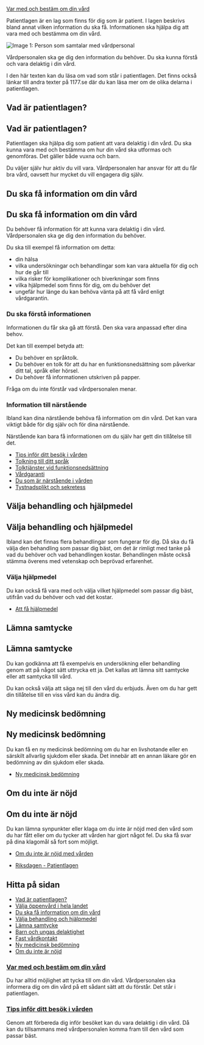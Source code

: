 [Var med och bestäm om din vård](https://www.1177.se/sa-fungerar-varden/var-med-och-bestam-om-din-vard/)

Patientlagen är en lag som finns för dig som är patient. I lagen beskrivs bland annat vilken information du ska få. Informationen ska hjälpa dig att vara med och bestämma om din vård.

![Image 1: Person som samtalar med vårdpersonal](https://www.1177.se/globalassets/1177/nationell/media/fotografier/sa-fungerar-varden/lagar-bestammelser-och-dina-uppgifter/samtal-vard4.jpg?saved=2025-01-23+11:46)

Vårdpersonalen ska ge dig den information du behöver. Du ska kunna förstå och vara delaktig i din vård.

I den här texten kan du läsa om vad som står i patientlagen. Det finns också länkar till andra texter på 1177.se där du kan läsa mer om de olika delarna i patientlagen.

Vad är patientlagen?
--------------------

Vad är patientlagen?
--------------------

Patientlagen ska hjälpa dig som patient att vara delaktig i din vård. Du ska kunna vara med och bestämma om hur din vård ska utformas och genomföras. Det gäller både vuxna och barn.

Du väljer själv hur aktiv du vill vara. Vårdpersonalen har ansvar för att du får bra vård, oavsett hur mycket du vill engagera dig själv.

Du ska få information om din vård
---------------------------------

Du ska få information om din vård
---------------------------------

Du behöver få information för att kunna vara delaktig i din vård. Vårdpersonalen ska ge dig den information du behöver.

Du ska till exempel få information om detta:

*   din hälsa
*   vilka undersökningar och behandlingar som kan vara aktuella för dig och hur de går till
*   vilka risker för komplikationer och biverkningar som finns
*   vilka hjälpmedel som finns för dig, om du behöver det
*   ungefär hur länge du kan behöva vänta på att få vård enligt vårdgarantin. 

### Du ska förstå informationen

Informationen du får ska gå att förstå. Den ska vara anpassad efter dina behov.

Det kan till exempel betyda att:

*   Du behöver en språktolk.
*   Du behöver en tolk för att du har en funktionsnedsättning som påverkar ditt tal, språk eller hörsel.
*   Du behöver få informationen utskriven på papper.

Fråga om du inte förstår vad vårdpersonalen menar.

### Information till närstående

Ibland kan dina närstående behöva få information om din vård. Det kan vara viktigt både för dig själv och för dina närstående.

Närstående kan bara få informationen om du själv har gett din tillåtelse till det.

*   [Tips inför ditt besök i vården](https://www.1177.se/sa-fungerar-varden/var-med-och-bestam-om-din-vard/tips-infor-ditt-besok-i-varden/)
*   [Tolkning till ditt språk](https://www.1177.se/sa-fungerar-varden/vard-om-du-kommer-fran-ett-annat-land/tolkning-till-mitt-sprak/)
*   [Tolktjänster vid funktionsnedsättning](https://www.1177.se/undersokning-behandling/hjalpmedel/hjalpmedel-for-kognition-och-kommunikation/tolktjanster-vid-funktionsnedsattning/)
*   [Vårdgaranti](https://www.1177.se/sa-fungerar-varden/lagar-och-bestammelser/vardgaranti/)
*   [Du som är närstående i vården](https://www.1177.se/sa-fungerar-varden/anhorig---narstaende/att-vara-narstaende-i-varden/)
*   [Tystnadsplikt och sekretess](https://www.1177.se/sa-fungerar-varden/sa-skyddas-och-hanteras-dina-uppgifter/tystnadsplikt-och-sekretess/)

Välja behandling och hjälpmedel
-------------------------------

Välja behandling och hjälpmedel
-------------------------------

Ibland kan det finnas flera behandlingar som fungerar för dig. Då ska du få välja den behandling som passar dig bäst, om det är rimligt med tanke på vad du behöver och vad behandlingen kostar. Behandlingen måste också stämma överens med vetenskap och beprövad erfarenhet.

### Välja hjälpmedel

Du kan också få vara med och välja vilket hjälpmedel som passar dig bäst, utifrån vad du behöver och vad det kostar.

*   [Att få hjälpmedel](https://www.1177.se/undersokning-behandling/hjalpmedel/sa-far-du-ett-hjalpmedel/)

Lämna samtycke
--------------

Lämna samtycke
--------------

Du kan godkänna att få exempelvis en undersökning eller behandling genom att på något sätt uttrycka ett ja. Det kallas att lämna sitt samtycke eller att samtycka till vård.

Du kan också välja att säga nej till den vård du erbjuds. Även om du har gett din tillåtelse till en viss vård kan du ändra dig.

Ny medicinsk bedömning
----------------------

Ny medicinsk bedömning
----------------------

Du kan få en ny medicinsk bedömning om du har en livshotande eller en särskilt allvarlig sjukdom eller skada. Det innebär att en annan läkare gör en bedömning av din sjukdom eller skada.

*   [Ny medicinsk bedömning](https://www.1177.se/sa-fungerar-varden/om-du-inte-ar-nojd/ny-medicinsk-bedomning/)

Om du inte är nöjd
------------------

Om du inte är nöjd
------------------

Du kan lämna synpunkter eller klaga om du inte är nöjd med den vård som du har fått eller om du tycker att vården har gjort något fel. Du ska få svar på dina klagomål så fort som möjligt. 

*   [Om du inte är nöjd med vården](https://www.1177.se/sa-fungerar-varden/om-du-inte-ar-nojd/om-du-inte-ar-nojd-med-varden/)

*   [Riksdagen - Patientlagen](https://www.1177.se/lankbiblioteket/nationella-lankar/r/riksdagen.se---startsida/patientlagen/)

Hitta på sidan
--------------

*   [Vad är patientlagen?](https://www.1177.se/sa-fungerar-varden/var-med-och-bestam-om-din-vard/patientlagen/#section-207353)
*   [Välja öppenvård i hela landet](https://www.1177.se/sa-fungerar-varden/var-med-och-bestam-om-din-vard/patientlagen/#section-207513)
*   [Du ska få information om din vård](https://www.1177.se/sa-fungerar-varden/var-med-och-bestam-om-din-vard/patientlagen/#section-207519)
*   [Välja behandling och hjälpmedel](https://www.1177.se/sa-fungerar-varden/var-med-och-bestam-om-din-vard/patientlagen/#section-207514)
*   [Lämna samtycke](https://www.1177.se/sa-fungerar-varden/var-med-och-bestam-om-din-vard/patientlagen/#section-207361)
*   [Barn och ungas delaktighet](https://www.1177.se/sa-fungerar-varden/var-med-och-bestam-om-din-vard/patientlagen/#section-207496)
*   [Fast vårdkontakt](https://www.1177.se/sa-fungerar-varden/var-med-och-bestam-om-din-vard/patientlagen/#section-207493)
*   [Ny medicinsk bedömning](https://www.1177.se/sa-fungerar-varden/var-med-och-bestam-om-din-vard/patientlagen/#section-207490)
*   [Om du inte är nöjd](https://www.1177.se/sa-fungerar-varden/var-med-och-bestam-om-din-vard/patientlagen/#section-17684)

### [Var med och bestäm om din vård](https://www.1177.se/sa-fungerar-varden/var-med-och-bestam-om-din-vard/)

Du har alltid möjlighet att tycka till om din vård. Vårdpersonalen ska informera dig om din vård på ett sådant sätt att du förstår. Det står i patientlagen.

### [Tips inför ditt besök i vården](https://www.1177.se/sa-fungerar-varden/var-med-och-bestam-om-din-vard/tips-infor-ditt-besok-i-varden/)

Genom att förbereda dig inför besöket kan du vara delaktig i din vård. Då kan du tillsammans med vårdpersonalen komma fram till den vård som passar bäst.